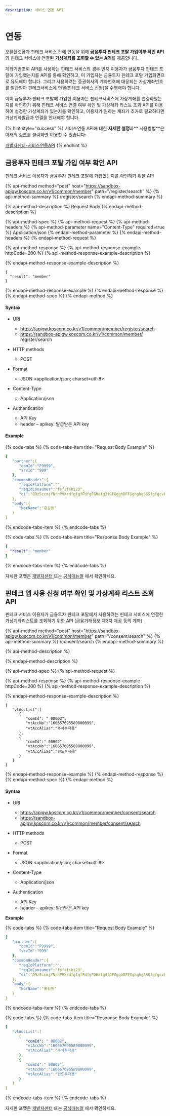 ```yaml
---
description: 서비스 연동 API
---
```


# 연동

오픈플랫폼과 핀테크 서비스 간에 연동을 위해 **금융투자 핀테크 포탈 가입여부 확인 API**와 핀테크 서비스에 연결된 **가상계좌를 조회할 수 있는 API**를 제공합니다. 

계좌기반조회 API를 사용하는 핀테크 서비스의 경우 먼저 이용자가 금융투자 핀테크 포탈에 가입했는지를 API를 통해 확인하고, 미 가입자는 금융투자 핀테크 포탈 가입화면으로 유도해야 합니다. 그리고 사용하려는 증권회사의 계좌번호에 대응되는 가상계좌번호를 발급받아 핀테크서비스에 연결\(핀테크 서비스 신청\)을 수행해야 합니다. 

이미 금융투자 핀테크 포탈에 가입한 이용자는 핀테크서비스에 가상계좌를 연결하였는지를 확인하기 위해 핀테크 서비스 연결 여부 확인 및 가상계좌 리스트 조회 API를 이용하여 설정한 가상계좌가 있는지를 확인하고, 이용자가 원하는 계좌가 추가로 필요하다면 가상계좌발급과 연결을 안내해야 합니다. 

{% hint style="success" %}
서비스연동 API에 대한 **자세한 설명**과** 사용방법**은 아래의 [링크](https://developers.koscom.co.kr/documentation/common/member#!method_0_0_operation_0_content)를 클릭하면 이용할 수 있습니다:

[개발자센터-서비스연동API](https://developers.koscom.co.kr/documentation/common/member)
{% endhint %}





## 금융투자 핀테크 포탈 가입 여부 확인 API

핀테크 서비스 이용자가 금융투자 핀테크 포탈에 가입했는지를 확인하기 위한 API

{% api-method method="post" host="https://sandbox-apigw.koscom.co.kr/v1/common/member" path="/register/search" %}
{% api-method-summary %}
/register/search
{% endapi-method-summary %}

{% api-method-description %}
Request Body 
{% endapi-method-description %}

{% api-method-spec %}
{% api-method-request %}
{% api-method-headers %}
{% api-method-parameter name="Content-Type" required=true %}
Application/json
{% endapi-method-parameter %}
{% endapi-method-headers %}
{% endapi-method-request %}

{% api-method-response %}
{% api-method-response-example httpCode=200 %}
{% api-method-response-example-description %}

{% endapi-method-response-example-description %}

```
{
  "result": "member"
}
```
{% endapi-method-response-example %}
{% endapi-method-response %}
{% endapi-method-spec %}
{% endapi-method %}

#### Syntax

* URI

  * https://apigw.koscom.co.kr/v1/common/member/register/search
  * https://sandbox-apigw.koscom.co.kr/v1/common/member/ register/search

* HTTP methods

  * POST

* Format

  * JSON &lt;application/json; charset=utf-8&gt;

* Content-Type

  * Application/json

* Authentication
  * API Key
  * header – apikey: 발급받은 API key

#### Example

{% code-tabs %}
{% code-tabs-item title="Request Body Example" %}
```yaml
{  
   "partner":{  
      "comId":"F9999",
      "srvId":"999"
   },
   "commonHeader":{  
      "reqIdPlatform":"",
      "reqIdConsumer":"fsfsfshi23",
      "ci":"Q9z5ccmjYNrhPVXrdfgfgfFdfgFGHdfg3fGFGgghDFFGghghgSSSfgfgcvbdfgert45rgfgdfgfhpf5vmzjaA=="
   },
   "body":{  
      "korName":"홍길동"
   }
}
```
{% endcode-tabs-item %}
{% endcode-tabs %}

{% code-tabs %}
{% code-tabs-item title="Response Body Example" %}
```yaml
{
  "result": "member"
}
```
{% endcode-tabs-item %}
{% endcode-tabs %}

자세한 포맷은 [개발자센터 ](https://developers.koscom.co.kr/documentation/common/member)또는 [공식매뉴얼](https://developers.koscom.co.kr/documentation/reference) 에서 확인하세요.





## 핀테크 앱 사용 신청 여부 확인 및 가상계좌 리스트 조회 API

핀테크 서비스 이용자가 금융투자 핀테크 포탈에서 사용하려는 핀테크 서비스에 연결한 가상계좌리스트를 조회하기 위한 API \(금융거래정보 제3자 제공 동의 계좌\)

{% api-method method="post" host="https://sandbox-apigw.koscom.co.kr/v1/common/member" path="/consent/search" %}
{% api-method-summary %}
/consent/search
{% endapi-method-summary %}

{% api-method-description %}

{% endapi-method-description %}

{% api-method-spec %}
{% api-method-request %}

{% api-method-response %}
{% api-method-response-example httpCode=200 %}
{% api-method-response-example-description %}

{% endapi-method-response-example-description %}

```
{  
   "vtAccList":[  
      {  
         "comId": " 00002",
         "vtAccNo":"160657695589800099",
         "vtAccAlias":"주식투자용"
      },
      {  
         "comId":" 00002",
         "vtAccNo":"160657695589800099",
         "vtAccAlias":"펀드투자용"
      }
   ]
}
```
{% endapi-method-response-example %}
{% endapi-method-response %}
{% endapi-method-spec %}
{% endapi-method %}

#### Syntax

* URI

  * https://apigw.koscom.co.kr/v1/common/member/consent/search
  * https://sandbox-apigw.koscom.co.kr/v1/common/member/consent/search

* HTTP methods

  * POST

* Format

  * JSON &lt;application/json; charset=utf-8&gt;

* Content-Type

  * Application/json

* Authentication
  * API Key
  * header – apikey: 발급받은 API key

 **Example**

{% code-tabs %}
{% code-tabs-item title="Request Body Example" %}
```yaml
{  
   "partner":{  
      "comId":"F9999",
      "srvId":"999"
   },
   "commonHeader":{  
      "reqIdPlatform":"",
      "reqIdConsumer":"fsfsfshi23",
      "ci":"Q9z5ccmjYNrhPVXrdfgfgfFdfgFGHdfg3fGFGgghDFFGghghgSSSfgfgcvbdfgert45rgfgdfgfhpf5vmzjaA=="
   },
   "body":{  
      "korName":"홍길동"
   }
}
```
{% endcode-tabs-item %}
{% endcode-tabs %}

{% code-tabs %}
{% code-tabs-item title="Response Body Example" %}
```yaml
{  
   "vtAccList":[  
      {  
         "comId": " 00002",
         "vtAccNo":"160657695589800099",
         "vtAccAlias":"주식투자용"
      },
      {  
         "comId":" 00002",
         "vtAccNo":"160657695589800099",
         "vtAccAlias":"펀드투자용"
      }
   ]
}
```
{% endcode-tabs-item %}
{% endcode-tabs %}

 자세한 포맷은 [개발자센터](https://developers.koscom.co.kr/documentation/common/member) 또는 [공식매뉴얼](https://developers.koscom.co.kr/documentation/reference) 에서 확인하세요.

